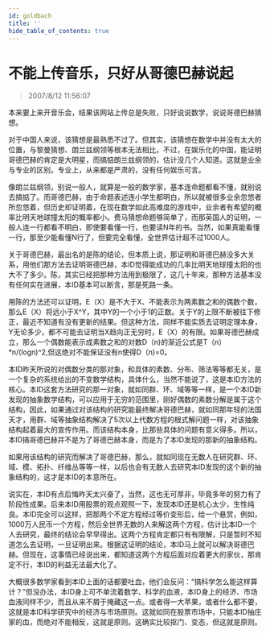 ```yaml
---
id: goldbach
title: ''
hide_table_of_contents: true
---
```


# 不能上传音乐，只好从哥德巴赫说起

> 2007/8/12 11:56:07

本来要上来开音乐会，结果该网站上传总是失败，只好说说数学，说说哥德巴赫猜想。
 
对于中国人来说，该猜想是最熟悉不过了。但其实，该猜想在数学中并没有太大的位置，与黎曼猜想、朗兰兹纲领等根本无法相比，不过，在娱乐化的中国，能证明哥德巴赫的肯定是大明星，而搞掂朗兰兹纲领的，估计没几个人知道。这就是业余与专业的区别。专业上，从来都是严肃的，没有任何娱乐可言。
 
像朗兰兹纲领，别说一般人，就算是一般的数学家，基本连命题都看不懂，就别说去搞掂了。而哥德巴赫，由于命题表述连小学生都明白，所以就被很多业余忽悠者所忽悠着，但历史却证明着，在现在数学如此高难度的游戏中，业余者有希望的概率比明天地球撞太阳的概率都小。费马猜想命题够简单了，而那英国人的证明，一般人连一行都看不明白，即使要看懂一行，也要读N年的书。当然，如果真能看懂一行，那至少能看懂N行了，但要完全看懂，全世界估计超不过1000人。
 
关于哥德巴赫，最出名的是陈的结论，但本质上说，那证明和哥德巴赫没多大关系，用他们那方法去证明哥德巴赫，本ID觉得能成功的几率比明天地球撞太阳的也大不了多少。陈，其实已经把那种方法用到极限了，这几十年来，那种方法基本没有任何实在进展，本ID基本可以断言，那是死路一条。
 
用陈的方法还可以证明，E（X）是不大于X、不能表示为两素数之和的偶数个数，那么E（X）将远小于X^Y，其中Y的一个小于1的正数。关于Y的上限不断被往下修正，最近不知道有没有更新的结果。但这种方法，同样不能实质去证明定理本身，Y无论多少，都不可能去证明当X趋向正无穷时，E（X）的有限。如果哥德巴赫成立，那么一个偶数能表示成素数之和的对数D（n)的渐近公式是T（n）*n/(logn)^2,但这绝对不能保证没有n使得D（n)=0。
 
本ID昨天所说的对偶数分类的那对象，和具体的素数、分布、筛法等等都无关，是一个复杂的系统给出的不变数学结构，具体什么，当然不能说了，这是本ID方法的核心。本ID这套方法研究的那一对象，就如同群、环、域等等一样，是一个本ID新发现的抽象数学结构，可以应用于无穷的范围里，刚好偶数的素数分解是属于这个结构，因此，如果通过对该结构的研究能最终解决哥德巴赫，就如同那年轻的法国天才，用群、域等抽象结构解决了5次以上代数方程的根式解问题一样，对该抽象结构起着最大的宣传作用。而该结构本身，比那些具体的问题有意义得多。所以，本ID搞哥德巴赫并不是为了哥德巴赫本身，而是为了本ID发现的那新的抽象结构。
 
如果用该结构的研究而解决了哥德巴赫，那么，就如同现在无数人在研究群、环、域、模、拓扑、纤维丛等等一样，以后也会有无数人去研究本ID发现的这个新的抽象结构的，这才是本ID的本意所在。
 
说实在，本ID有点后悔昨天太兴奋了，当然，这也无可厚非，毕竟多年的努力有了阶段性成果。后来本ID用股票的观点观照一下，发现本ID还是机心太少，生性纯良。本ID完全可以这样，把那两个不定方程经过等价变形后，给一个悬赏，例如，1000万人民币一个方程，然后全世界无数的人来解这两个方程，估计比本ID一个人去研究，最终的结论会早早得出。这两个方程肯定都只有有限解，只是暂时不知道怎么去证明，一旦证明出来。根据这证明的结论，本ID马上就可以解决哥德巴赫。但现在，这事情已经说出来，都知道这两个方程后面对应着更大的家伙，那肯定不行，本ID的利益无法最大化了。
 
大概很多数学家看到本ID上面的话都要吐血，他们会反问：“搞科学怎么能这样算计？”但没办法，本ID身上可不单流着数学、科学的血液，本ID身上的经济、市场血液同样不少，而且从来不屑于掩藏这一点。或者得一大苹果，或者什么都不要，这就是本ID科学研究中的经济与市场原则。这就如同在股票市场中，只能本ID抽庄家的血，而绝对不能相反，这就是原则。这确实比较抠门、变态，但这就是原则。
